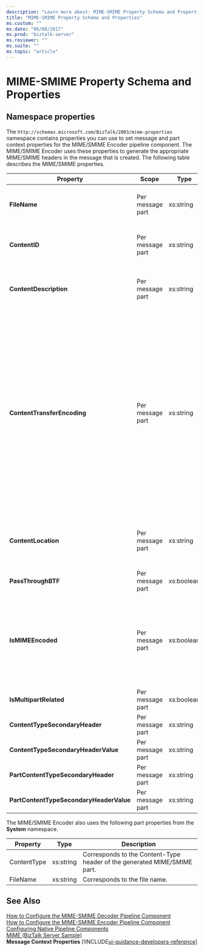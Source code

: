 ```yaml
---
description: "Learn more about: MIME-SMIME Property Schema and Properties"
title: "MIME-SMIME Property Schema and Properties"
ms.custom: ""
ms.date: "06/08/2017"
ms.prod: "biztalk-server"
ms.reviewer: ""
ms.suite: ""
ms.topic: "article"
---
```

# MIME-SMIME Property Schema and Properties

## Namespace properties
The `http://schemas.microsoft.com/BizTalk/2003/mime-properties` namespace contains properties you can use to set message and part context properties for the MIME/SMIME Encoder pipeline component. The MIME/SMIME Encoder uses these properties to generate the appropriate MIME/SMIME headers in the message that is created. The following table describes the MIME/SMIME properties.  
  
|Property|Scope|Type|Description|  
|--------------|-----------|----------|-----------------|  
|**FileName**|Per message part|xs:string|Sets the file name header of the MIME/SMIME part.|  
|**ContentID**|Per message part|xs:string|Sets the Content-ID header of the MIME/SMIME part.|  
|**ContentDescription**|Per message part|xs:string|Sets the Content-Description header of the MIME/SMIME part.|  
|**ContentTransferEncoding**|Per message part|xs:string|Sets the Content-Transfer-Encoding header of the generated MIME/SMIME part.<br /><br /> This value overrides the **Content transfer encoding** value configured in Pipeline Designer. For a multi-part message, you can use different encodings for different MIME/SMIME parts.|  
|**ContentLocation**|Per message part|xs:string|Sets the Content-Location header of the generated MIME/SMIME part.|  
|**PassThroughBTF**|Per message part|xs:boolean||  
|**IsMIMEEncoded**|Per message part|xs:boolean|Specifies whether the message has a MIME/SMIME payload. The MIME component writes to this value, so you do not have to set it.|  
|**IsMultipartRelated**|Per message part|xs:boolean||
|**ContentTypeSecondaryHeader**|Per message part|xs:string||
|**ContentTypeSecondaryHeaderValue**|Per message part|xs:string||
|**PartContentTypeSecondaryHeader**|Per message part|xs:string||
|**PartContentTypeSecondaryHeaderValue**|Per message part|xs:string||
  
 The MIME/SMIME Encoder also uses the following part properties from the **System** namespace.  
  
|Property|Type|Description|  
|--------------|----------|-----------------|  
|ContentType|xs:string|Corresponds to the Content-Type header of the generated MIME/SMIME part.|  
|FileName|xs:string|Corresponds to the file name.|  
  
## See Also  
 [How to Configure the MIME-SMIME Decoder Pipeline Component](../core/how-to-configure-the-mime-smime-decoder-pipeline-component.md)   
 [How to Configure the MIME-SMIME Encoder Pipeline Component](../core/how-to-configure-the-mime-smime-encoder-pipeline-component.md)   
 [Configuring Native Pipeline Components](../core/configuring-native-pipeline-components.md)   
 [MIME (BizTalk Server Sample)](../core/mime-biztalk-server-sample.md)   
 **Message Context Properties** [!INCLUDE[ui-guidance-developers-reference](../includes/ui-guidance-developers-reference.md)]
